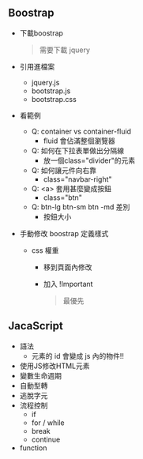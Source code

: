 ## Boostrap

- 下載boostrap

  > 需要下載 jquery

- 引用進檔案

  - jquery.js
  - bootstrap.js
  - bootstrap.css

- 看範例

  - Q: container vs container-fluid
    - fluid 會佔滿整個瀏覽器
  - Q: 如何在下拉表單做出分隔線
    - 放一個class="divider"的元素
  - Q: 如何讓元件向右靠
    - class="navbar-right"
  - Q: \<a> 套用甚麼變成按鈕
    - class="btn"
  - Q: btn-lg btn-sm btn -md 差別
    - 按鈕大小

- 手動修改 boostrap 定義樣式

  - css 權重

    - 移到頁面內修改

    - 加入 !Important

      > 最優先

## JacaScript

- 語法
  - 元素的 id 會變成 js 內的物件!!
- 使用JS修改HTML元素
- 變數生命週期
- 自動型轉
- 逃脫字元
- 流程控制
  - if 
  - for / while
  - break
  - continue
- function